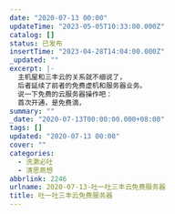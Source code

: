 ```yaml
---
date: "2020-07-13 00:00"
updateTime: "2023-05-05T10:33:00.000Z"
catalog: []
status: 已发布
insertTime: "2023-04-28T14:04:00.000Z"
_updated: ""
excerpt: |-
  主机屋和三丰云的关系就不细说了，
  后者延续了前者的免费虚机和服务器业务。
  说一下免费的云服务器操作吧：
  首次开通，是免费滴，
summary: ""
_date: "2020-07-13T00:00:00.000+08:00"
tags: []
updated: "2020-07-13 00:00"
cover: ""
categories:
  - 洗漱必吐
  - 清思燕想
abbrlink: 2246
urlname: 2020-07-13-吐一吐三丰云免费服务器
title: 吐一吐三丰云免费服务器
---
```

